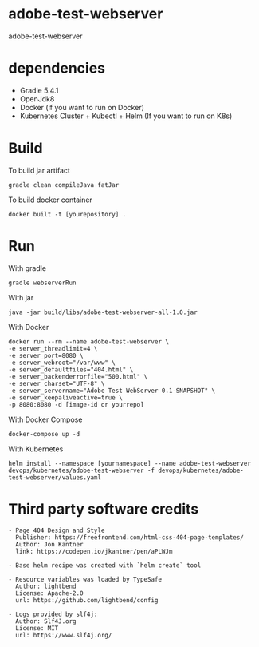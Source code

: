 # adobe-test-webserver
adobe-test-webserver

# dependencies
 - Gradle 5.4.1
 - OpenJdk8
 - Docker (if you want to run on Docker)
 - Kubernetes Cluster + Kubectl + Helm (If you want to run on K8s)



# Build
To build jar artifact
```
gradle clean compileJava fatJar
```
To build docker container
```
docker built -t [yourepository] .
```

# Run
With gradle
```
gradle webserverRun
```

With jar
```
java -jar build/libs/adobe-test-webserver-all-1.0.jar
```

With Docker
```
docker run --rm --name adobe-test-webserver \ 
-e server_threadlimit=4 \
-e server_port=8080 \
-e server_webroot="/var/www" \
-e server_defaultfiles="404.html" \
-e server_backenderrorfile="500.html" \
-e server_charset="UTF-8" \
-e server_servername="Adobe Test WebServer 0.1-SNAPSHOT" \
-e server_keepaliveactive=true \
-p 8080:8080 -d [image-id or yourrepo]
```


With Docker Compose
```
docker-compose up -d
```

With Kubernetes
```
helm install --namespace [yournamespace] --name adobe-test-webserver devops/kubernetes/adobe-test-webserver -f devops/kubernetes/adobe-test-webserver/values.yaml
```

# Third party software credits
    - Page 404 Design and Style
      Publisher: https://freefrontend.com/html-css-404-page-templates/
      Author: Jon Kantner
      link: https://codepen.io/jkantner/pen/aPLWJm
      
    - Base helm recipe was created with `helm create` tool
    
    - Resource variables was loaded by TypeSafe
      Author: lightbend
      License: Apache-2.0
      url: https://github.com/lightbend/config

    - Logs provided by slf4j:
      Author: Slf4J.org
      License: MIT
      url: https://www.slf4j.org/
      
